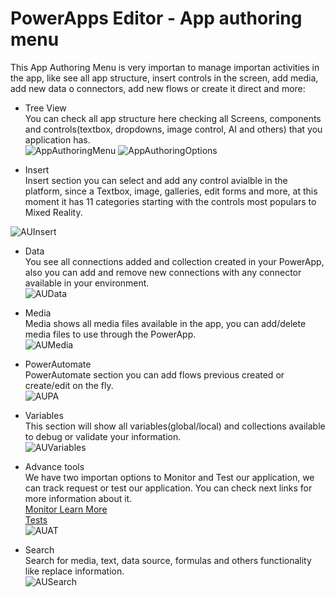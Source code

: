 # PowerApps Editor - App authoring menu

This App Authoring Menu is very importan to manage importan activities in the app, like see all app structure, insert controls in the screen, add media, add new data o connectors, add new flows or create it direct and more:<br>

* Tree View<br>
You can check all app structure here checking all Screens, components and controls(textbox, dropdowns, image control, AI and others) that you application has.<br>
![AppAuthoringMenu](/PowerApps/assets/Topic3/PAEDetails/2024-01-11_21-15-24.png)
![AppAuthoringOptions](/PowerApps/assets/Topic3/PAEDetails/2024-01-11_21-27-56.png)

* Insert<br>
Insert section you can select and add any control avialble in the platform, since a Textbox, image, galleries, edit forms and more, at this moment it has 11 categories starting with the controls most populars to Mixed Reality.<br>

![AUInsert](/PowerApps/assets/topic3_subtopics/1/2024-01-30_21-24-11.png)

* Data<br>
You see all connections added and collection created in your PowerApp, also you can add and remove new connections with any connector available in your environment.<br>
![AUData](/PowerApps/assets/topic3_subtopics/1/2024-01-30_21-24-34.png)

* Media <br>
Media shows all media files available in the app, you can add/delete media files to use through the PowerApp.<br>
![AUMedia](/PowerApps/assets/topic3_subtopics/1/2024-01-30_21-24-49.png)

* PowerAutomate<br>
PowerAutomate section you can add flows previous created or create/edit on the fly.<br>
![AUPA](/PowerApps/assets/topic3_subtopics/1/2024-01-30_21-25-10.png)

* Variables<br>
This section will show all variables(global/local) and collections available to debug or validate your information.<br>
![AUVariables](/PowerApps/assets/topic3_subtopics/1/2024-01-30_21-27-16.png)

* Advance tools<br>
We have two importan options to Monitor and Test our application, we can track request or test our application.
You can check next links for more information about it.<br>
[Monitor Learn More](https://learn.microsoft.com/en-us/power-apps/maker/monitor-canvasapps)<br>
[Tests](https://learn.microsoft.com/en-us/power-apps/maker/canvas-apps/test-studio)<br>
![AUAT](/PowerApps/assets/topic3_subtopics/1/2024-01-30_21-27-29.png)

* Search<br>
Search for media, text, data source, formulas and others functionality like replace information.<br>
![AUSearch](/PowerApps/assets/topic3_subtopics/1/2024-01-30_21-27-50.png)